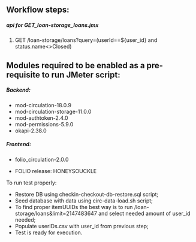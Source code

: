 ## Workflow steps:

##### api for GET_loan-storage_loans.jmx
1. GET /loan-storage/loans?query=(userId==${user_id} and status.name<>Closed)



## Modules required to be enabled as a pre-requisite to run JMeter script:
##### Backend:
- mod-circulation-18.0.9
- mod-circulation-storage-11.0.0
- mod-authtoken-2.4.0
- mod-permissions-5.9.0
- okapi-2.38.0
##### Frontend:
- folio_circulation-2.0.0

- FOLIO release: HONEYSOUCKLE


To run test properly:
- Restore DB using checkin-checkout-db-restore.sql script;
- Seed database with data using circ-data-load.sh script;
- To find proper itemUUIDs the best way is to run  /loan-storage/loans&limit=2147483647 and select needed amount of user_id needed;
- Populate userIDs.csv with user_id from previous step;
- Test is ready for execution.